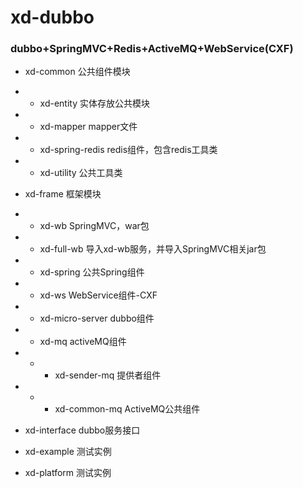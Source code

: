 # xd-dubbo
### dubbo+SpringMVC+Redis+ActiveMQ+WebService(CXF) ### 
- xd-common 公共组件模块 
- - xd-entity 实体存放公共模块  
- - xd-mapper mapper文件   
- - xd-spring-redis redis组件，包含redis工具类    
- - xd-utility 公共工具类
  

- xd-frame 框架模块  
- - xd-wb SpringMVC，war包  
- - xd-full-wb 导入xd-wb服务，并导入SpringMVC相关jar包  
- - xd-spring 公共Spring组件   
- - xd-ws WebService组件-CXF   
- - xd-micro-server dubbo组件  
- - xd-mq activeMQ组件  
- - - xd-sender-mq 提供者组件   
- - - xd-common-mq ActiveMQ公共组件
  
  
- xd-interface dubbo服务接口
  
- xd-example 测试实例   
- xd-platform 测试实例
